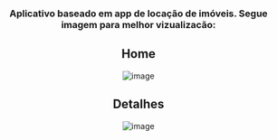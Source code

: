 <h3 align="center"> Aplicativo baseado em app de locação de imóveis. Segue imagem para melhor vizualizacão: </h3>

<div align="center">
  
  <h2> Home </h2>
  
  ![image](https://github.com/AnaJuliaCunha/app-locacao-moveis/assets/136382425/27185b1d-af2b-4181-8a04-dfc2c16886f8)

  <h2> Detalhes </h2>
  
 ![image](https://github.com/AnaJuliaCunha/app-locacao-moveis/assets/136382425/8e8f7a5a-9eb2-4132-994f-a064abf4f03b)

</div>
